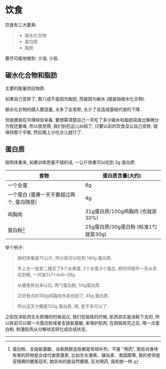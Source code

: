 # 饮食

饮食有三大要素:

> * 碳水化合物
> * 蛋白质
> * 脂肪

要尽可能地做到: 少油, 少盐.

## 碳水化合物和脂肪

主要的能量供应物质.

如果自己变胖了, 那八成不是因为脂肪, 而是因为碳水 (就是指碳水化合物).

碳水化合物的摄入要适量, 太多了会发胖, 太少了会造成基础代谢的下降.

但是据我在华理经验来看,  要想算清楚自己一天吃了多少碳水和脂肪简直比解微分方程还要难, 所以我觉得, 我们别在这儿纠结了, 只要以前的饮食没让自己变胖, 就保持那个平衡, 然后晚上少吃点儿就行了.

## 蛋白质

按照体重来, 如果训练质量不错的话, 一公斤体重可以吃到 2g 蛋白质.

| 食物                                      | 蛋白质含量(大约)                     |
| ----------------------------------------- | ------------------------------------ |
| 一个全蛋                                  | 6g                                   |
| 一个蛋白 (蛋黄一天不要超过两个, 蛋白随意) | 4g                                   |
| 鸡胸肉                                    | 31g蛋白质/100g鸡胸肉 (也就是30%)     |
| 蛋白粉[^1]                                | 25g蛋白质/30g蛋白粉 (标准1勺就是30g) |

举个例子:

> 我的体重是70公斤, 所以我可以吃到 140g 蛋白质.
>
> 早上去一食堂二楼买了8个水煮蛋, 2个全蛋,6个蛋白, 把时间错开一天从早吃到晚, 一共是2x7+4x6=38g
>
> 从健身房出来以后, 两勺蛋白粉, 50g蛋白质.
>
> 正好我点的150g鸡胸肉外卖也到了, 45g 蛋白质.
>
> 所以这天大概是133g 蛋白质, 嗯, 差不多可以了.

之前在讲肌肉生长原理的时候说过, 我们在锻炼的时候, 肌肉其实是消耗下去的, 所以练前可以喝一点蛋白粉或者支链氨基酸, 来保护肌肉, 在刚锻炼完之后, 喝一点蛋白粉, 刺激肌肉从分解状态转化成合成状态, 



---

[^1]:蛋白粉、支链氨基酸、谷氨酰胺这些都是常规补剂，不是 "用药", 那些对身体有害的药物是合成代谢类激素, 比如生长激素、胰岛素、类固醇等, 我的老师是亚锦赛的健美冠军, 她崇尚的是自然健美, 反对用药, 我和她一样.


